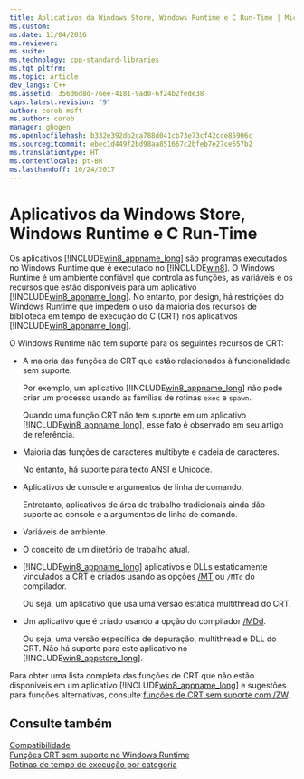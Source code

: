 ```yaml
---
title: Aplicativos da Windows Store, Windows Runtime e C Run-Time | Microsoft Docs
ms.custom: 
ms.date: 11/04/2016
ms.reviewer: 
ms.suite: 
ms.technology: cpp-standard-libraries
ms.tgt_pltfrm: 
ms.topic: article
dev_langs: C++
ms.assetid: 356d6d8d-76ee-4181-9ad0-6f24b2fede38
caps.latest.revision: "9"
author: corob-msft
ms.author: corob
manager: ghogen
ms.openlocfilehash: b332e392db2ca788d041cb73e73cf42cce85906c
ms.sourcegitcommit: ebec1d449f2bd98aa851667c2bfeb7e27ce657b2
ms.translationtype: HT
ms.contentlocale: pt-BR
ms.lasthandoff: 10/24/2017
---
```

# <a name="windows-store-apps-the-windows-runtime-and-the-c-run-time"></a>Aplicativos da Windows Store, Windows Runtime  e C Run-Time
Os aplicativos [!INCLUDE[win8_appname_long](../build/includes/win8_appname_long_md.md)] são programas executados no Windows Runtime que é executado no [!INCLUDE[win8](../build/reference/includes/win8_md.md)].  O Windows Runtime é um ambiente confiável que controla as funções, as variáveis e os recursos que estão disponíveis para um aplicativo [!INCLUDE[win8_appname_long](../build/includes/win8_appname_long_md.md)]. No entanto, por design, há restrições do Windows Runtime que impedem o uso da maioria dos recursos de biblioteca em tempo de execução do C (CRT) nos aplicativos [!INCLUDE[win8_appname_long](../build/includes/win8_appname_long_md.md)].  
  
 O Windows Runtime não tem suporte para os seguintes recursos de CRT:  
  
-   A maioria das funções de CRT que estão relacionados à funcionalidade sem suporte.  
  
     Por exemplo, um aplicativo [!INCLUDE[win8_appname_long](../build/includes/win8_appname_long_md.md)] não pode criar um processo usando as famílias de rotinas `exec` e `spawn`.  
  
     Quando uma função CRT não tem suporte em um aplicativo [!INCLUDE[win8_appname_long](../build/includes/win8_appname_long_md.md)], esse fato é observado em seu artigo de referência.  
  
-   Maioria das funções de caracteres multibyte e cadeia de caracteres.  
  
     No entanto, há suporte para texto ANSI e Unicode.  
  
-   Aplicativos de console e argumentos de linha de comando.  
  
     Entretanto, aplicativos de área de trabalho tradicionais ainda dão suporte ao console e a argumentos de linha de comando.  
  
-   Variáveis de ambiente.  
  
-   O conceito de um diretório de trabalho atual.  
  
-   [!INCLUDE[win8_appname_long](../build/includes/win8_appname_long_md.md)] aplicativos e DLLs estaticamente vinculados a CRT e criados usando as opções [/MT](../build/reference/md-mt-ld-use-run-time-library.md) ou `/MTd` do compilador.  
  
     Ou seja, um aplicativo que usa uma versão estática multithread do CRT.  
  
-   Um aplicativo que é criado usando a opção do compilador [/MDd](../build/reference/md-mt-ld-use-run-time-library.md).  
  
     Ou seja, uma versão específica de depuração, multithread e DLL do CRT. Não há suporte para este aplicativo no [!INCLUDE[win8_appstore_long](../build/reference/includes/win8_appstore_long_md.md)].  
  
 Para obter uma lista completa das funções de CRT que não estão disponíveis em um aplicativo [!INCLUDE[win8_appname_long](../build/includes/win8_appname_long_md.md)] e sugestões para funções alternativas, consulte [funções de CRT sem suporte com /ZW](http://msdn.microsoft.com/library/windows/apps/jj606124.aspx).  
  
## <a name="see-also"></a>Consulte também  
 [Compatibilidade](../c-runtime-library/compatibility.md)   
 [Funções CRT sem suporte no Windows Runtime](../c-runtime-library/windows-runtime-unsupported-crt-functions.md)   
 [Rotinas de tempo de execução por categoria](../c-runtime-library/run-time-routines-by-category.md)